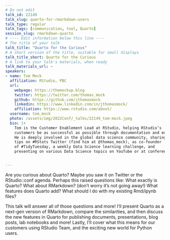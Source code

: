 ```yaml
---
# Do not edit
talk_id: 22149
talk_slug: quarto-for-rmarkdown-users
talk_type: regular
talk_tags: [communication, tool, Quarto]
session_slug: rmarkdown-quarto
# ---- Edit information below this line ----
# The title of your talk
talk_title: "Quarto for the Curious"
# A short version of the title, suitable for small displays
talk_title_short: Quarto for the Curious
# A link to your talk's materials, when ready
talk_materials_url: ~
speakers:
- name: Tom Mock
  affiliation: RStudio, PBC
  url:
    webpage: https://themockup.blog
    twitter: https://twitter.com/thomas_mock
    github: https://github.com/jthomasmock
    linkedin: https://www.linkedin.com/in/jthomasmock/
    affiliation: https://www.rstudio.com/about/
  username: tom_mock
  photo: /assets/img/2022Conf/_talks/22149_tom-mock.jpeg
  bio: |+
    Tom is the Customer Enablement Lead at RStudio, helping RStudio’s
    customers be as successful as possible through documentation and education. 
    He is deeply involved in the global data science community, sharing 
    tips on #RStats Twitter (find him at @thomas_mock), as co-founder 
    of #TidyTuesday, a weekly Data Science learning challenge, and 
    presenting on various Data Science topics on YouTube or at conferences.


---
```


<!-- ABSTRACT ----
Please write abstract below. You may use simple markdown (links, code style, bold, italics)
-->

Are you curious about Quarto? Maybe you saw it on Twitter or the RStudio::conf
agenda. Perhaps this raised questions like: What exactly is Quarto? What about
RMarkdown? (don’t worry it’s not going away!) What features does Quarto add?
What should I do with my existing Rmd/ipynb files?

This talk will answer all of those questions and more! I’ll present Quarto as
a next-gen version of RMarkdown, compare the similarities, and then discuss the
new features in Quarto for publishing documents, presentations, blog posts, lab
notebooks and more! Lastly, I’ll cover what this means for our customers using
RStudio Team, and the exciting new world for Python users.
